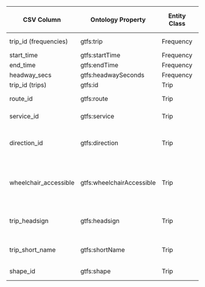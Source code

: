 | CSV Column              | Ontology Property           | Entity Class | Related Entity Class | Subject Generation                     | Join Condition                | Datatype                  | Function Name               | Function Output                                                              |
|-------------------------|-----------------------------|--------------|----------------------|----------------------------------------|-------------------------------|------------------------------|----------------------|-----------------------------------|
| trip_id (frequencies)   | gtfs:trip                   | Frequency    | Trip                 | <http://example.org/frequency/{trip_id}+{start_time}> | frequencies.trip_id = trips.trip_id       |                    |                                  |                                                                                 |
| start_time              | gtfs:startTime              | Frequency    |                      |                                        |                               | schema:Time                  |                                   |                                                                                 |
| end_time                | gtfs:endTime                | Frequency    |                      |                                        |                               | schema:Time                  |                                 |                                                                                 |
| headway_secs            | gtfs:headwaySeconds         | Frequency    |                      |                                        |                               | xsd:positiveInteger          |                                  |                                                                                 |
| trip_id (trips)         | gtfs:id                     | Trip         |                      | <http://example.org/trip/{trip_id}>    |                               | xsd:string                   |                                 |                                                                                 |
| route_id                | gtfs:route                  | Trip         | Route                |                                        | trips.route_id = routes.route_id    |                    |                                  |                                          |
| service_id              | gtfs:service                | Trip         | Service              |                                        | trips.service_id = calendar.service_id |                    |                                  |                                      |
| direction_id            | gtfs:direction              | Trip         |                      |                                        |                               |  | map_direction                     |0 -> `http://transport.linkeddata.es/kos/direction/one-direction` <br> 1 -> `http://transport.linkeddata.es/kos/direction/opposite-direction`|
| wheelchair_accessible   | gtfs:wheelchairAccessible   | Trip         |                      |                                        |                               |  | map_wheelchair_accessibility      |0 -> `http://transport.linkeddata.es/kos/wheelchair-accesible/no-information` <br> 1 -> `http://transport.linkeddata.es/kos/wheelchair-accesible/accesible` <br>  2 -> `http://transport.linkeddata.es/kos/wheelchair-accesible/inaccesible`|
| trip_headsign           | gtfs:headsign               | Trip         |                      |                                        |                               | xsd:string| clean_headsign                    | Title-case string matching `^([A-Z][a-z]*)(\s[A-Z][a-z]*)*$` pattern. They must match `^([A-Z][a-z]*)(\s[A-Z][a-z]*)*$` pattern. Capitalized string (e.g., "Valdecarros" → "Valdecarros")                        |
| trip_short_name         | gtfs:shortName              | Trip         |                      |                                        |                               | xsd:string| format_short_name                 | Validates against ontology's route/trip short name pattern. Validated format (e.g., "Pinar de Chamartin-Valdecarros" → remains)             |
| shape_id                | gtfs:shape                  | Trip         | Shape                |                                        | trips.shape_id = shapes.shape_id    |                   |                                  |                                           |